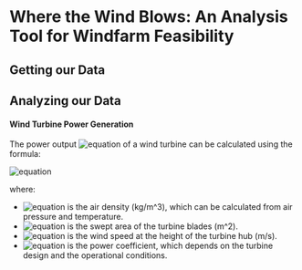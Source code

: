 # Where the Wind Blows: An Analysis Tool for Windfarm Feasibility

## Getting our Data

## Analyzing our Data

#### Wind Turbine Power Generation

The power output ![equation](https://latex.codecogs.com/svg.image?\(P\)) of a wind turbine can be calculated using the formula:

![equation](https://latex.codecogs.com/svg.image?\[P=\frac{1}{2}\rho&space;A&space;v^3&space;C_P\])

where:
- ![equation](https://latex.codecogs.com/svg.image?\(\rho\)) is the air density (kg/m^3), which can be calculated from air pressure and temperature.
- ![equation](https://latex.codecogs.com/svg.image?\(A\)) is the swept area of the turbine blades (m^2).
- ![equation](https://latex.codecogs.com/svg.image?\(v\)) is the wind speed at the height of the turbine hub (m/s).
- ![equation](https://latex.codecogs.com/svg.image?\(C_P\)) is the power coefficient, which depends on the turbine design and the operational conditions.

##